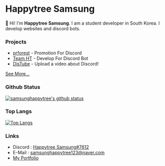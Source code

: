 # Happytree Samsung
👋 Hi! I'm **Happytree Samsung**. 
I am a student developer in South Korea.
I develop websites and discord bots. 

### Projects
+ [prforest](https://discord.gg/kbWbVU4) - Promotion For Discord
+ [Team HT](https://github.com/teamht) - Develop For Discord Bot
+ [DisTube](https://github.com/distube-github) - Upload a video about Discord!

[See More...](https://github.com/samsunghappytree123?tab=repositories)

### Github Status

[![samsunghappytree's github status](https://github-readme-stats.vercel.app/api?username=samsunghappytree123&show_icons=true&bg_color=30,e96443,904e95&title_color=fff&text_color=fff)](https://github.com/samsunghappytree123)

### Top Langs

[![Top Langs](https://github-readme-stats.vercel.app/api/top-langs/?username=samsunghappytree123&show_icons=true&bg_color=30,e96443,904e95&title_color=fff&text_color=fff&layout=8)](https://github.com/samsunghappytree123)

### Links
+ Discord : [Happytree Samsung#7612](https://discord.com/users/726350177601978438)
+ E-Mail : [samsunghappytree123@naver.com](mailto:samsunghappytree123@naver.com)
+ [My Portfolio](https://dev-happytree.ga)
